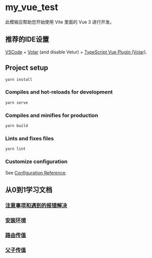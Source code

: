 # my_vue_test

此模板应帮助您开始使用 Vite 里面的 Vue 3 进行开发。

## 推荐的IDE设置

[VSCode](https://code.visualstudio.com/) + [Volar](https://marketplace.visualstudio.com/items?itemName=Vue.volar) (and disable Vetur) + [TypeScript Vue Plugin (Volar)](https://marketplace.visualstudio.com/items?itemName=Vue.vscode-typescript-vue-plugin).

## Project setup
```
yarn install
```

### Compiles and hot-reloads for development
```
yarn serve
```

### Compiles and minifies for production
```
yarn build
```

### Lints and fixes files
```
yarn lint
```

### Customize configuration
See [Configuration Reference](https://cli.vuejs.org/config/).

## 从0到1学习文档
### [注意事项和遇到的报错解决](./readme/%E6%B3%A8%E6%84%8F%E4%BA%8B%E9%A1%B9%E5%92%8C%E9%81%87%E5%88%B0%E7%9A%84%E6%8A%A5%E9%94%99%E8%A7%A3%E5%86%B3.md)
### [安装环境](./readme/%E5%AE%89%E8%A3%85%E7%8E%AF%E5%A2%83.md)
### [路由传值](./readme/%E8%B7%AF%E7%94%B1%E4%BC%A0%E5%80%BC.md)
### [父子传值](./readme/%E7%88%B6%E5%AD%90%E4%BC%A0%E5%80%BC.md)
